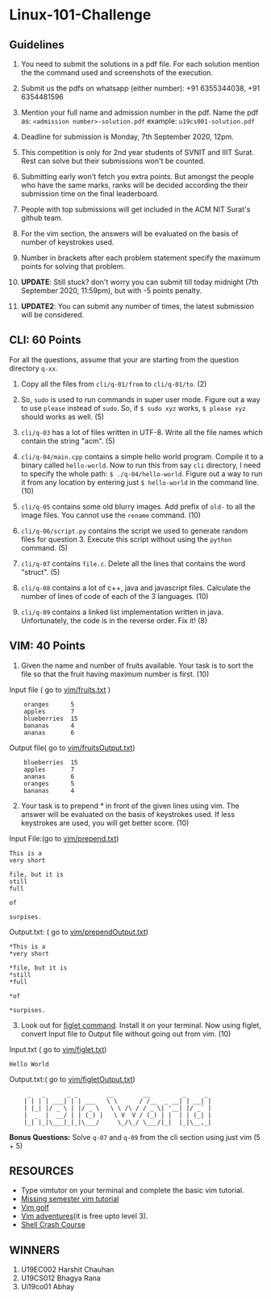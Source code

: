 
# Linux-101-Challenge

## Guidelines

1. You need to submit the solutions in a pdf file. For each solution mention the the command used and screenshots of the execution.

2. Submit us the pdfs on whatsapp (either number): +91 6355344038, +91 6354481596

4. Mention your full name and admission number in the pdf. Name the pdf as: `<admission number>-solution.pdf` example: `u19cs001-solution.pdf`

3. Deadline for submission is Monday, 7th September 2020, 12pm.

4. This competition is only for 2nd year students of SVNIT and IIIT Surat. Rest can solve but their submissions won't be counted.

5. Submitting early won't fetch you extra points. But amongst the people who have the same marks, ranks will be decided according the their submission time on the final leaderboard.

6. People with top submissions will get included in the ACM NIT Surat's github team.

7. For the vim section, the answers will be evaluated on the basis of number of keystrokes used.

8. Number in brackets after each problem statement specify the maximum points for solving that problem.

9. **UPDATE**: Still stuck? don't worry you can submit till today midnight (7th September 2020, 11:59pm), but with -5 points penalty.

10. **UPDATE2**: You can submit any number of times, the latest submission will be considered.

## CLI: 60 Points
For all the questions, assume that your are starting from the question directory `q-xx`.

1. Copy all the files from `cli/q-01/from` to `cli/q-01/to`. (2)

2. So, `sudo` is used to run commands in super user mode. Figure out a way to use `please` instead of `sudo`. So, if `$ sudo xyz` works, `$ please xyz` should works as well. (5)

3. `cli/q-03` has a lot of files written in UTF-8. Write all the file names which contain the string "acm". (5)

4. `cli/q-04/main.cpp` contains a simple hello world program. Compile it to a binary called `hello-world`. Now to run this from say `cli` directory, I need to specify the whole path: `$ ./q-04/hello-world`. Figure out a way to run it from any location by entering just `$ hello-world` in the command line. (10)

5. `cli/q-05` contains some old blurry images. Add prefix of `old-` to all the image files. You cannot use the `rename` command. (10)

6. `cli/q-06/script.py` contains the script we used to generate random files for question 3. Execute this script without using the `python` command. (5)

7. `cli/q-07` contains `file.c`. Delete all the lines that contains the word "struct". (5)

8. `cli/q-08` contains a lot of c++, java and javascript files. Calculate the number of lines of code of each of the 3 languages. (10)

9. `cli/q-09` contains a linked list implementation written in java. Unfortunately, the code is in the reverse order. Fix it! (8)

## VIM: 40 Points

1. Given the name and number of fruits available. Your task is to sort the file so that the fruit having maximum number is first. (10)

Input file ( go to [vim/fruits.txt](https://github.com/acm-svnit/linux-101-challenge/blob/master/vim/fruits.txt) )

		oranges      5
		apples       7
		blueberries  15
		bananas      4
		ananas       6

Output file( go to [vim/fruitsOutput.txt](https://github.com/acm-svnit/linux-101-challenge/blob/master/vim/fruitsOutput.txt)) 

		
		blueberries  15
		apples       7
		ananas       6
		oranges      5
		bananas      4

2. Your task is to prepend * in front of the given lines using vim. The answer will be evaluated on the basis of keystrokes used. If less keystrokes are used, you will get better score. (10)

Input File:(go to [vim/prepend.txt](https://github.com/acm-svnit/linux-101-challenge/blob/master/vim/prepend.txt))

	This is a
	very short

	file, but it is
	still
	full

	of

	surpises.

Output.txt: ( go to [vim/prependOutput.txt](https://github.com/acm-svnit/linux-101-challenge/blob/master/vim/prependOutput.txt))

	*This is a
	*very short

	*file, but it is
	*still
	*full

	*of

	*surpises.

3. Look out for [figlet command](https://linux.die.net/man/6/figlet). Install it on your terminal. Now using figlet, convert Input file to Output file without going out from vim. (10)

Input.txt ( go to [vim/figlet.txt](https://github.com/acm-svnit/linux-101-challenge/blob/master/vim/figlet.txt))

	Hello World

Output.txt:( go to [vim/figletOutput.txt](https://github.com/acm-svnit/linux-101-challenge/blob/master/vim/figletOutput.txt))

		 _   _      _ _        __        __         _     _ 
		| | | | ___| | | ___   \ \      / /__  _ __| | __| |
		| |_| |/ _ \ | |/ _ \   \ \ /\ / / _ \| '__| |/ _` |
		|  _  |  __/ | | (_) |   \ V  V / (_) | |  | | (_| |
		|_| |_|\___|_|_|\___/     \_/\_/ \___/|_|  |_|\__,_|
		

**Bonus Questions:** Solve `q-07` and `q-09` from the cli section using just vim (5 + 5)

## RESOURCES

* Type vimtutor on your terminal and complete the basic vim tutorial.
* [Missing semester vim tutorial](https://missing.csail.mit.edu/2020/editors/)
* [Vim golf](http://www.vimgolf.com/)
* [Vim adventures](https://vim-adventures.com/)(it is free upto level 3).
* [Shell Crash Course](https://dev.to/godcrampy/the-missing-shell-scripting-crash-course-37mk)


## WINNERS

1. U19EC002 Harshit Chauhan
2. U19CS012 Bhagya Rana
3. Ui19co01 Abhay
